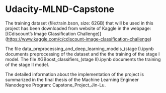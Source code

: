 # Udacity-MLND-Capstone
The training dataset (file:train.bson, size: 62GB) that will be used in this project has been downloaded from website of Kaggle in the webpage:[(Cdiscount’s Image Classification Challenge)] (https://www.kaggle.com/c/cdiscount-image-classification-challenge) 

The file data_preprocessing_and_deep_learning_models_(stage I).ipynb documents preprocessing of the dataset and the the training of the stage I model. The file XGBoost_classifiers_(stage II).ipynb documents the training of the stage II model.

The detailed information about the implementation of the project is summarized in the final thesis of the Machine Learning Engineer Nanodegree Program: Capstone_Project_Jin-Lu.
